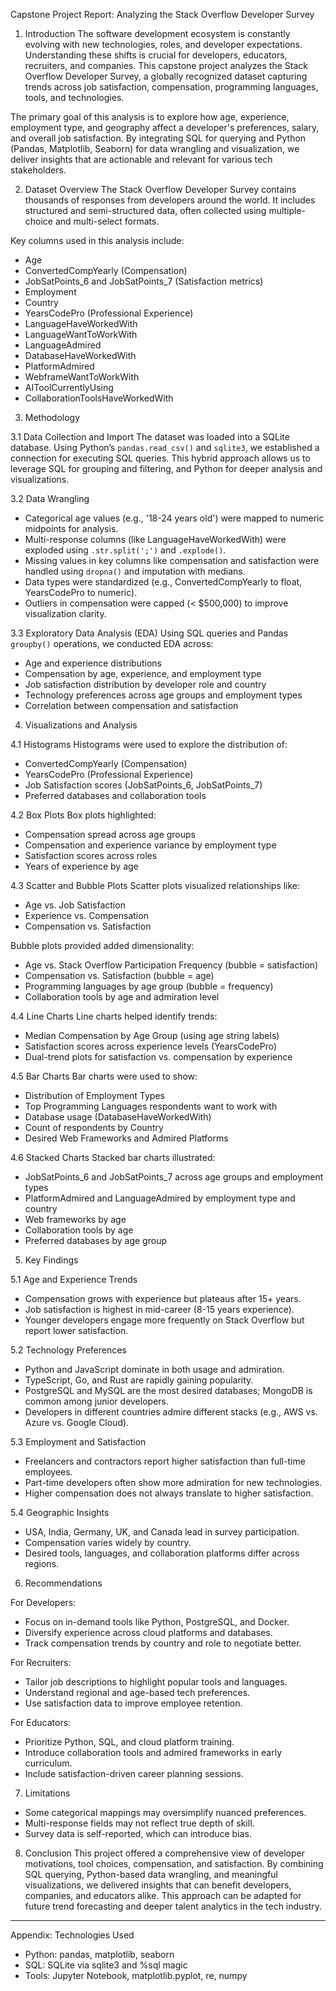 
Capstone Project Report: Analyzing the Stack Overflow Developer Survey

1. Introduction
The software development ecosystem is constantly evolving with new technologies, roles, and developer expectations. Understanding these shifts is crucial for developers, educators, recruiters, and companies. This capstone project analyzes the Stack Overflow Developer Survey, a globally recognized dataset capturing trends across job satisfaction, compensation, programming languages, tools, and technologies.

The primary goal of this analysis is to explore how age, experience, employment type, and geography affect a developer's preferences, salary, and overall job satisfaction. By integrating SQL for querying and Python (Pandas, Matplotlib, Seaborn) for data wrangling and visualization, we deliver insights that are actionable and relevant for various tech stakeholders.

2. Dataset Overview
The Stack Overflow Developer Survey contains thousands of responses from developers around the world. It includes structured and semi-structured data, often collected using multiple-choice and multi-select formats.

Key columns used in this analysis include:
- Age
- ConvertedCompYearly (Compensation)
- JobSatPoints_6 and JobSatPoints_7 (Satisfaction metrics)
- Employment
- Country
- YearsCodePro (Professional Experience)
- LanguageHaveWorkedWith
- LanguageWantToWorkWith
- LanguageAdmired
- DatabaseHaveWorkedWith
- PlatformAdmired
- WebframeWantToWorkWith
- AIToolCurrentlyUsing
- CollaborationToolsHaveWorkedWith

3. Methodology

3.1 Data Collection and Import
The dataset was loaded into a SQLite database. Using Python’s `pandas.read_csv()` and `sqlite3`, we established a connection for executing SQL queries. This hybrid approach allows us to leverage SQL for grouping and filtering, and Python for deeper analysis and visualizations.

3.2 Data Wrangling
- Categorical age values (e.g., '18-24 years old') were mapped to numeric midpoints for analysis.
- Multi-response columns (like LanguageHaveWorkedWith) were exploded using `.str.split(';')` and `.explode()`.
- Missing values in key columns like compensation and satisfaction were handled using `dropna()` and imputation with medians.
- Data types were standardized (e.g., ConvertedCompYearly to float, YearsCodePro to numeric).
- Outliers in compensation were capped (< $500,000) to improve visualization clarity.

3.3 Exploratory Data Analysis (EDA)
Using SQL queries and Pandas `groupby()` operations, we conducted EDA across:
- Age and experience distributions
- Compensation by age, experience, and employment type
- Job satisfaction distribution by developer role and country
- Technology preferences across age groups and employment types
- Correlation between compensation and satisfaction

4. Visualizations and Analysis

4.1 Histograms
Histograms were used to explore the distribution of:
- ConvertedCompYearly (Compensation)
- YearsCodePro (Professional Experience)
- Job Satisfaction scores (JobSatPoints_6, JobSatPoints_7)
- Preferred databases and collaboration tools

4.2 Box Plots
Box plots highlighted:
- Compensation spread across age groups
- Compensation and experience variance by employment type
- Satisfaction scores across roles
- Years of experience by age

4.3 Scatter and Bubble Plots
Scatter plots visualized relationships like:
- Age vs. Job Satisfaction
- Experience vs. Compensation
- Compensation vs. Satisfaction

Bubble plots provided added dimensionality:
- Age vs. Stack Overflow Participation Frequency (bubble = satisfaction)
- Compensation vs. Satisfaction (bubble = age)
- Programming languages by age group (bubble = frequency)
- Collaboration tools by age and admiration level

4.4 Line Charts
Line charts helped identify trends:
- Median Compensation by Age Group (using age string labels)
- Satisfaction scores across experience levels (YearsCodePro)
- Dual-trend plots for satisfaction vs. compensation by experience

4.5 Bar Charts
Bar charts were used to show:
- Distribution of Employment Types
- Top Programming Languages respondents want to work with
- Database usage (DatabaseHaveWorkedWith)
- Count of respondents by Country
- Desired Web Frameworks and Admired Platforms

4.6 Stacked Charts
Stacked bar charts illustrated:
- JobSatPoints_6 and JobSatPoints_7 across age groups and employment types
- PlatformAdmired and LanguageAdmired by employment type and country
- Web frameworks by age
- Collaboration tools by age
- Preferred databases by age group

5. Key Findings

5.1 Age and Experience Trends
- Compensation grows with experience but plateaus after 15+ years.
- Job satisfaction is highest in mid-career (8-15 years experience).
- Younger developers engage more frequently on Stack Overflow but report lower satisfaction.

5.2 Technology Preferences
- Python and JavaScript dominate in both usage and admiration.
- TypeScript, Go, and Rust are rapidly gaining popularity.
- PostgreSQL and MySQL are the most desired databases; MongoDB is common among junior developers.
- Developers in different countries admire different stacks (e.g., AWS vs. Azure vs. Google Cloud).

5.3 Employment and Satisfaction
- Freelancers and contractors report higher satisfaction than full-time employees.
- Part-time developers often show more admiration for new technologies.
- Higher compensation does not always translate to higher satisfaction.

5.4 Geographic Insights
- USA, India, Germany, UK, and Canada lead in survey participation.
- Compensation varies widely by country.
- Desired tools, languages, and collaboration platforms differ across regions.

6. Recommendations

For Developers:
- Focus on in-demand tools like Python, PostgreSQL, and Docker.
- Diversify experience across cloud platforms and databases.
- Track compensation trends by country and role to negotiate better.

For Recruiters:
- Tailor job descriptions to highlight popular tools and languages.
- Understand regional and age-based tech preferences.
- Use satisfaction data to improve employee retention.

For Educators:
- Prioritize Python, SQL, and cloud platform training.
- Introduce collaboration tools and admired frameworks in early curriculum.
- Include satisfaction-driven career planning sessions.

7. Limitations
- Some categorical mappings may oversimplify nuanced preferences.
- Multi-response fields may not reflect true depth of skill.
- Survey data is self-reported, which can introduce bias.

8. Conclusion
This project offered a comprehensive view of developer motivations, tool choices, compensation, and satisfaction. By combining SQL querying, Python-based data wrangling, and meaningful visualizations, we delivered insights that can benefit developers, companies, and educators alike. This approach can be adapted for future trend forecasting and deeper talent analytics in the tech industry.

---

Appendix: Technologies Used
- Python: pandas, matplotlib, seaborn
- SQL: SQLite via sqlite3 and %sql magic
- Tools: Jupyter Notebook, matplotlib.pyplot, re, numpy
